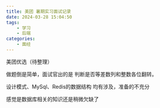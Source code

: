 ```yaml
---
title: 美团 暑期实习面试记录
date: 2024-03-28 15:04:50
tags:
    - 学习
    - 后端
categories:
    - 面经
---
```

美团优选（待整理）

做题倒是简单，面试官出的是 判断是否等差数列和整数各位翻转。

设计模式、MySql、Redis的数据结构 均有涉及，准备的不充分

感觉是数据库相关的知识还是稍微欠缺了